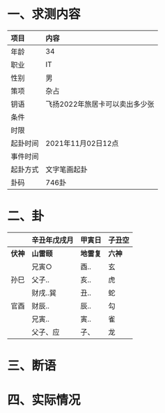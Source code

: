 # 一、求测内容
|项目|内容|
|:-|:-|
|年龄|34|
|职业|IT|
|性别|男|
|策项|杂占|
|钥语|飞扬2022年旅居卡可以卖出多少张|
|条件||
|时限||
|起卦时间|2021年11月02日12点|
|事件时间||
|起卦方式|文字笔画起卦|
|卦码|746卦|

# 二、卦
||辛丑年戊戌月|甲寅日|子丑空|
|:-|:-|:-|:-|
|**伏神**|**山雷颐**|**地雷复**|**六神**|
||兄寅○|酉..|玄|
|孙巳|父子..|亥..|虎|
||财戌..巽|丑..|蛇|
|官酉|财辰..|辰..|勾|
||兄寅..|寅..|雀|
||父子、应|子、|龙|


# 三、断语

# 四、实际情况